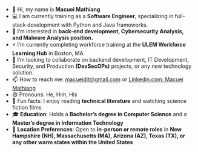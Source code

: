 
- 👋 Hi, my name is **Macuei Mathiang**
- 💻 I am currently training as a **Software Engineer**, specializing in full-stack development with Python and Java frameworks.
- 👀 I’m interested in **back-end development, Cybersecurity Analysis, and Malware Analysis position.**
- ⚡ I’m currently completing workforce training at the **ULEM Workforce Learning Hub** in Boston, MA
- 💞️ I’m looking to collaborate on backend development, IT Development, Security, and Production **(DevSecOPs)** projects, or any new technology solution.
- 📫 How to reach me: macueidit@gmail.com or [Linkedin.com: Macuei Mathiang](https://www.linkedin.com/in/macuei/)
- 😄 Pronouns: He, Him, His
- 🌱 Fun facts: I enjoy reading **technical literature** and watching science fiction films
- 🎓 **Education**: Holds a **Bachelor’s degree in Computer Science** and a **Master’s degree in Information Technology**  
- 📍 **Location Preferences**: Open to **in-person or remote roles** in **New Hampshire (NH), Massachusetts (MA), Arizona (AZ), Texas (TX), or any other warm states within the United States**  
